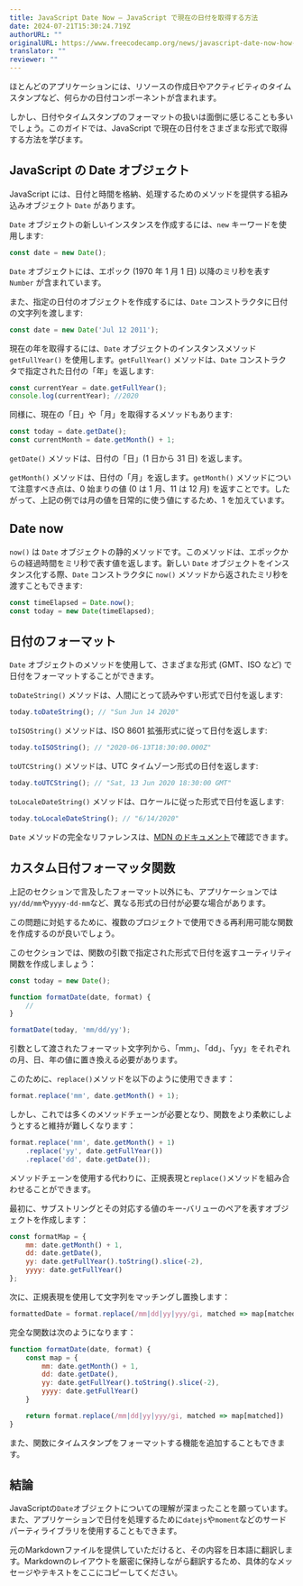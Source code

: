 ```yaml
---
title: JavaScript Date Now – JavaScript で現在の日付を取得する方法
date: 2024-07-21T15:30:24.719Z
authorURL: ""
originalURL: https://www.freecodecamp.org/news/javascript-date-now-how-to-get-the-current-date-in-javascript/
translator: ""
reviewer: ""
---
```


ほとんどのアプリケーションには、リソースの作成日やアクティビティのタイムスタンプなど、何らかの日付コンポーネントが含まれます。

<!-- more -->

しかし、日付やタイムスタンプのフォーマットの扱いは面倒に感じることも多いでしょう。このガイドでは、JavaScript で現在の日付をさまざまな形式で取得する方法を学びます。

## JavaScript の Date オブジェクト

JavaScript には、日付と時間を格納、処理するためのメソッドを提供する組み込みオブジェクト `Date` があります。

`Date` オブジェクトの新しいインスタンスを作成するには、`new` キーワードを使用します:

```js
const date = new Date();
```

`Date` オブジェクトには、エポック (1970 年 1 月 1 日) 以降のミリ秒を表す `Number` が含まれています。

また、指定の日付のオブジェクトを作成するには、`Date` コンストラクタに日付の文字列を渡します:

```js
const date = new Date('Jul 12 2011');
```

現在の年を取得するには、`Date` オブジェクトのインスタンスメソッド `getFullYear()` を使用します。`getFullYear()` メソッドは、`Date` コンストラクタで指定された日付の「年」を返します:

```js
const currentYear = date.getFullYear();
console.log(currentYear); //2020
```

同様に、現在の「日」や「月」を取得するメソッドもあります:

```js
const today = date.getDate();
const currentMonth = date.getMonth() + 1; 
```

`getDate()` メソッドは、日付の「日」(1 日から 31 日) を返します。

`getMonth()` メソッドは、日付の「月」を返します。`getMonth()` メソッドについて注意すべき点は、0 始まりの値 (0 は 1 月、11 は 12 月) を返すことです。したがって、上記の例では月の値を日常的に使う値にするため、1 を加えています。

## Date now

`now()` は `Date` オブジェクトの静的メソッドです。このメソッドは、エポックからの経過時間をミリ秒で表す値を返します。新しい `Date` オブジェクトをインスタンス化する際、`Date` コンストラクタに `now()` メソッドから返されたミリ秒を渡すこともできます:

```js
const timeElapsed = Date.now();
const today = new Date(timeElapsed);
```

## 日付のフォーマット

`Date` オブジェクトのメソッドを使用して、さまざまな形式 (GMT、ISO など) で日付をフォーマットすることができます。

`toDateString()` メソッドは、人間にとって読みやすい形式で日付を返します:

```js
today.toDateString(); // "Sun Jun 14 2020"
```

`toISOString()` メソッドは、ISO 8601 拡張形式に従って日付を返します:

```js
today.toISOString(); // "2020-06-13T18:30:00.000Z"
```

`toUTCString()` メソッドは、UTC タイムゾーン形式の日付を返します:

```js
today.toUTCString(); // "Sat, 13 Jun 2020 18:30:00 GMT"
```

`toLocaleDateString()` メソッドは、ロケールに従った形式で日付を返します:

```js
today.toLocaleDateString(); // "6/14/2020"
```

`Date` メソッドの完全なリファレンスは、[MDN のドキュメント][1]で確認できます。

## カスタム日付フォーマッタ関数

上記のセクションで言及したフォーマット以外にも、アプリケーションでは`yy/dd/mm`や`yyyy-dd-mm`など、異なる形式の日付が必要な場合があります。

この問題に対処するために、複数のプロジェクトで使用できる再利用可能な関数を作成するのが良いでしょう。

このセクションでは、関数の引数で指定された形式で日付を返すユーティリティ関数を作成しましょう：

```js
const today = new Date();

function formatDate(date, format) {
    //
}

formatDate(today, 'mm/dd/yy');
```

引数として渡されたフォーマット文字列から、「mm」、「dd」、「yy」をそれぞれの月、日、年の値に置き換える必要があります。

このために、`replace()`メソッドを以下のように使用できます：

```js
format.replace('mm', date.getMonth() + 1);
```

しかし、これでは多くのメソッドチェーンが必要となり、関数をより柔軟にしようとすると維持が難しくなります：

```js
format.replace('mm', date.getMonth() + 1)
    .replace('yy', date.getFullYear())
    .replace('dd', date.getDate());
```

メソッドチェーンを使用する代わりに、正規表現と`replace()`メソッドを組み合わせることができます。

最初に、サブストリングとその対応する値のキー-バリューのペアを表すオブジェクトを作成します：

```js
const formatMap = {
    mm: date.getMonth() + 1,
    dd: date.getDate(),
    yy: date.getFullYear().toString().slice(-2),
    yyyy: date.getFullYear()
};
```

次に、正規表現を使用して文字列をマッチングし置換します：

```js
formattedDate = format.replace(/mm|dd|yy|yyy/gi, matched => map[matched]);
```

完全な関数は次のようになります：

```js
function formatDate(date, format) {
    const map = {
        mm: date.getMonth() + 1,
        dd: date.getDate(),
        yy: date.getFullYear().toString().slice(-2),
        yyyy: date.getFullYear()
    }

    return format.replace(/mm|dd|yy|yyy/gi, matched => map[matched])
}
```

また、関数にタイムスタンプをフォーマットする機能を追加することもできます。

## 結論

JavaScriptの`Date`オブジェクトについての理解が深まったことを願っています。また、アプリケーションで日付を処理するために`datejs`や`moment`などのサードパーティライブラリを使用することもできます。

元のMarkdownファイルを提供していただけると、その内容を日本語に翻訳します。Markdownのレイアウトを厳密に保持しながら翻訳するため、具体的なメッセージやテキストをここにコピーしてください。

[1]: https://developer.mozilla.org/ja/docs/Web/JavaScript/Reference/Global_Objects/Date
